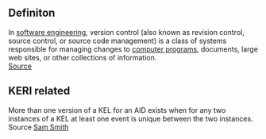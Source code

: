## Definiton
In [software engineering](https://en.wikipedia.org/wiki/Software_engineering), version control (also known as revision control, source control, or source code management) is a class of systems responsible for managing changes to [computer programs](https://en.wikipedia.org/wiki/Computer_program), documents, large web sites, or other collections of information.\
[Source](https://en.wikipedia.org/wiki/Version_control)

## KERI related
More than one version of a KEL for an AID exists when for any two instances of a KEL at least one event is unique between the two instances.\
Source [Sam Smith](https://github.com/WebOfTrust/ietf-keri/blob/main/draft-ssmith-keri.md#basic-terminology)